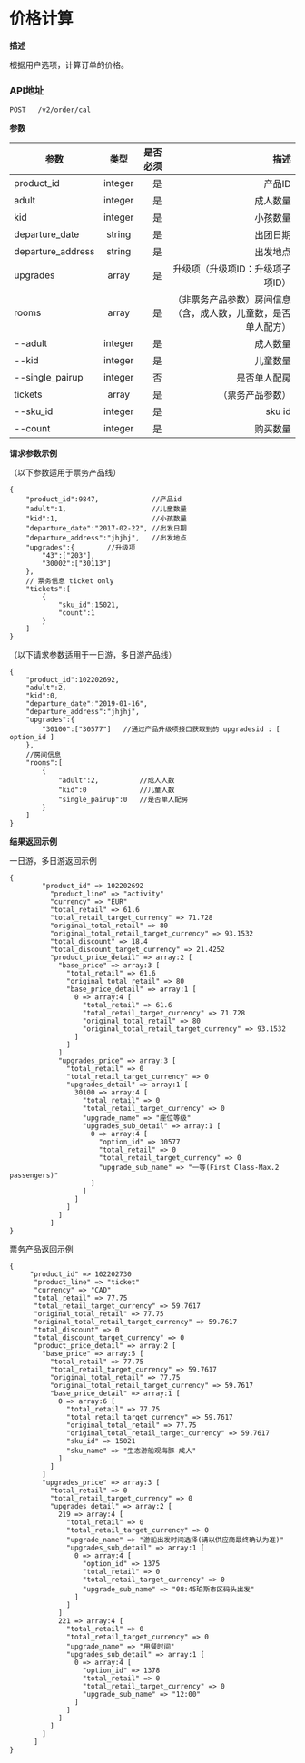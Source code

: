 # 价格计算

**描述**

根据用户选项，计算订单的价格。

### API地址

    POST   /v2/order/cal

**参数**

| 参数           | 类型          | 是否必须 | 描述             |
| -------------- |:-------------:| ----:| -----------------:|
| product_id    | integer  |  是   | 产品ID   |
| adult         | integer  |  是   | 成人数量 |
| kid           | integer |  是    | 小孩数量 |
| departure_date      | string  |  是   | 出团日期 |
| departure_address   |string   |  是   | 出发地点 |
| upgrades            | array   |  是   | 升级项（升级项ID：升级项子项ID）|
| rooms              | array   |  是   | （非票务产品参数）房间信息（含，成人数，儿童数，是否单人配方）|
| --adult            | integer |  是   | 成人数量 |
| --kid              | integer |  是   | 儿童数量 |
| --single_pairup    | integer |  否   | 是否单人配房 |
| tickets            | array   |  是   | （票务产品参数）|
| --sku_id           | integer |  是   | sku id  |
| --count            | integer |  是   | 购买数量 |

**请求参数示例**

（以下参数适用于票务产品线）
```
{
    "product_id":9847,             //产品id
    "adult":1,	                   //儿童数量
    "kid":1,		               //小孩数量
    "departure_date":"2017-02-22", //出发日期
    "departure_address":"jhjhj",   //出发地点
    "upgrades":{		//升级项
        "43":["203"],
        "30002":["30113"]
    },
    // 票务信息 ticket only
    "tickets":[ 
        {
            "sku_id":15021,
            "count":1
        }
    ]
}
```

（以下请求参数适用于一日游，多日游产品线）
```
{
    "product_id":102202692, 
    "adult":2,  
    "kid":0,        
    "departure_date":"2019-01-16", 
    "departure_address":"jhjhj",    
    "upgrades":{       
        "30100":["30577"]   //通过产品升级项接口获取到的 upgradesid : [ option_id ]
    },
    //房间信息
    "rooms":[       
        {
            "adult":2,          //成人人数
            "kid":0             //儿童人数
            "single_pairup":0   //是否单人配房
        }
    ]
}
```
**结果返回示例**

 一日游，多日游返回示例
```
{
        "product_id" => 102202692
          "product_line" => "activity"
          "currency" => "EUR"
          "total_retail" => 61.6
          "total_retail_target_currency" => 71.728
          "original_total_retail" => 80
          "original_total_retail_target_currency" => 93.1532
          "total_discount" => 18.4
          "total_discount_target_currency" => 21.4252
          "product_price_detail" => array:2 [
            "base_price" => array:3 [
              "total_retail" => 61.6
              "original_total_retail" => 80
              "base_price_detail" => array:1 [
                0 => array:4 [
                  "total_retail" => 61.6
                  "total_retail_target_currency" => 71.728
                  "original_total_retail" => 80
                  "original_total_retail_target_currency" => 93.1532
                ]
              ]
            ]
            "upgrades_price" => array:3 [
              "total_retail" => 0
              "total_retail_target_currency" => 0
              "upgrades_detail" => array:1 [
                30100 => array:4 [
                  "total_retail" => 0
                  "total_retail_target_currency" => 0
                  "upgrade_name" => "座位等级"
                  "upgrades_sub_detail" => array:1 [
                    0 => array:4 [
                      "option_id" => 30577
                      "total_retail" => 0
                      "total_retail_target_currency" => 0
                      "upgrade_sub_name" => "一等(First Class-Max.2 passengers)"
                    ]
                  ]
                ]
              ]
            ]
          ]
}
```
票务产品返回示例
```
{
     "product_id" => 102202730
      "product_line" => "ticket"
      "currency" => "CAD"
      "total_retail" => 77.75
      "total_retail_target_currency" => 59.7617
      "original_total_retail" => 77.75
      "original_total_retail_target_currency" => 59.7617
      "total_discount" => 0
      "total_discount_target_currency" => 0
      "product_price_detail" => array:2 [
        "base_price" => array:5 [
          "total_retail" => 77.75
          "total_retail_target_currency" => 59.7617
          "original_total_retail" => 77.75
          "original_total_retail_target_currency" => 59.7617
          "base_price_detail" => array:1 [
            0 => array:6 [
              "total_retail" => 77.75
              "total_retail_target_currency" => 59.7617
              "original_total_retail" => 77.75
              "original_total_retail_target_currency" => 59.7617
              "sku_id" => 15021
              "sku_name" => "生态游船观海豚-成人"
            ]
          ]
        ]
        "upgrades_price" => array:3 [
          "total_retail" => 0
          "total_retail_target_currency" => 0
          "upgrades_detail" => array:2 [
            219 => array:4 [
              "total_retail" => 0
              "total_retail_target_currency" => 0
              "upgrade_name" => "游船出发时间选择(请以供应商最终确认为准)"
              "upgrades_sub_detail" => array:1 [
                0 => array:4 [
                  "option_id" => 1375
                  "total_retail" => 0
                  "total_retail_target_currency" => 0
                  "upgrade_sub_name" => "08:45珀斯市区码头出发"
                ]
              ]
            ]
            221 => array:4 [
              "total_retail" => 0
              "total_retail_target_currency" => 0
              "upgrade_name" => "用餐时间"
              "upgrades_sub_detail" => array:1 [
                0 => array:4 [
                  "option_id" => 1378
                  "total_retail" => 0
                  "total_retail_target_currency" => 0
                  "upgrade_sub_name" => "12:00"
                ]
              ]
            ]
          ]
        ]
      ]
}
```